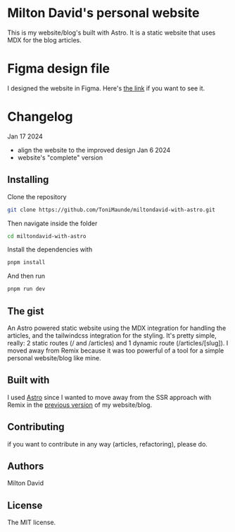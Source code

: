 # Milton David's personal website
This is my website/blog's built with Astro. It is a static website that uses MDX for the blog articles.

# Figma design file
I designed the website in Figma. Here's [the link](https://www.figma.com/file/etOc5Yb0qFn77WxCQCPCCc/miltondavid.com?type=design&node-id=0%3A1&mode=design&t=Wqq5znrSeCk093fv-1) if you want to see it.

# Changelog
Jan 17 2024
- align the website to the improved design
Jan 6 2024
- website's "complete" version

## Installing
Clone the repository
```sh
git clone https://github.com/ToniMaunde/miltondavid-with-astro.git
```

Then navigate inside the folder
```sh
cd miltondavid-with-astro
```

Install the dependencies with
```sh
pnpm install
```

And then run
```sh
pnpm run dev
```

## The gist
An Astro powered static website using the MDX integration for handling the articles, and the tailwindcss integration for the styling. It's pretty simple, really: 2 static routes (/ and /articles) and 1 dynamic route (/articles/[slug]). I moved away from Remix because it was too powerful of a tool for a simple personal website/blog like mine.

## Built with
I used [Astro](https://astro.build/) since I wanted to move away from the SSR approach with Remix in the [previous version](https://github.com/ToniMaunde/miltondavid) of my website/blog.

## Contributing
if you want to contribute in any way (articles, refactoring), please do.

## Authors
Milton David

## License
The MIT license.
